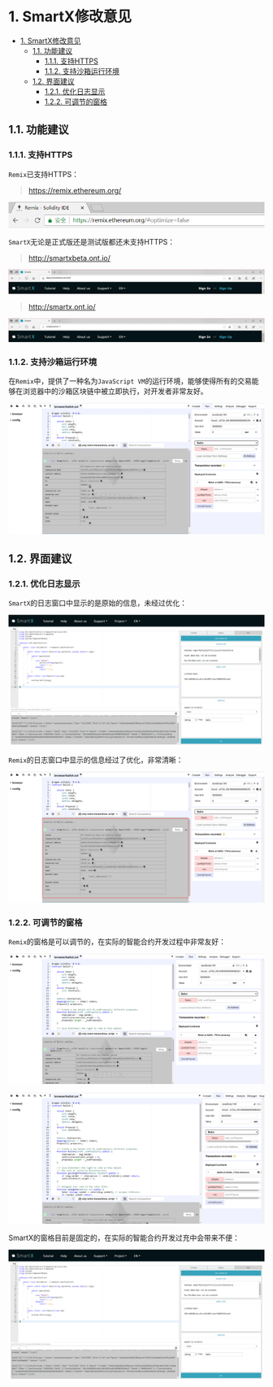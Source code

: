 # 1. SmartX修改意见

<!-- TOC -->

- [1. SmartX修改意见](#1-smartx%E4%BF%AE%E6%94%B9%E6%84%8F%E8%A7%81)
    - [1.1. 功能建议](#11-%E5%8A%9F%E8%83%BD%E5%BB%BA%E8%AE%AE)
        - [1.1.1. 支持HTTPS](#111-%E6%94%AF%E6%8C%81https)
        - [1.1.2. 支持沙箱运行环境](#112-%E6%94%AF%E6%8C%81%E6%B2%99%E7%AE%B1%E8%BF%90%E8%A1%8C%E7%8E%AF%E5%A2%83)
    - [1.2. 界面建议](#12-%E7%95%8C%E9%9D%A2%E5%BB%BA%E8%AE%AE)
        - [1.2.1. 优化日志显示](#121-%E4%BC%98%E5%8C%96%E6%97%A5%E5%BF%97%E6%98%BE%E7%A4%BA)
        - [1.2.2. 可调节的窗格](#122-%E5%8F%AF%E8%B0%83%E8%8A%82%E7%9A%84%E7%AA%97%E6%A0%BC)

<!-- /TOC -->

## 1.1. 功能建议

### 1.1.1. 支持HTTPS

`Remix`已支持HTTPS：

> https://remix.ethereum.org/

![Alt text](../../img/SmartContract/Remix/RemixHttp.png)

`SmartX`无论是正式版还是测试版都还未支持HTTPS：

> http://smartxbeta.ont.io/

![Alt text](../../img/SmartContract/SmartX/SmartxHttp_1.png)

> http://smartx.ont.io/

![Alt text](../../img/SmartContract/SmartX/SmartxHttp_2.png)

### 1.1.2. 支持沙箱运行环境

在`Remix`中，提供了一种名为`JavaScript VM`的运行环境，能够使得所有的交易能够在浏览器中的沙箱区块链中被立即执行，对开发者非常友好。

![Alt text](../../img/SmartContract/Remix/RemixDeploy_1.png)

## 1.2. 界面建议

### 1.2.1. 优化日志显示

`SmartX`的日志窗口中显示的是原始的信息，未经过优化：

![Alt text](../../img/SmartContract/SmartX/SmartxLogs_1.png)

`Remix`的日志窗口中显示的信息经过了优化，非常清晰：

![Alt text](../../img/SmartContract/Remix/RemixLogs_1.png)

### 1.2.2. 可调节的窗格

`Remix`的窗格是可以调节的，在实际的智能合约开发过程中非常友好：

![Alt text](../../img/SmartContract/Remix/RmixResize_1.png)

![Alt text](../../img/SmartContract/Remix/RmixResize_2.png)

SmartX的窗格目前是固定的，在实际的智能合约开发过充中会带来不便：

![Alt text](../../img/SmartContract/SmartX/SmartxLogs_1.png)